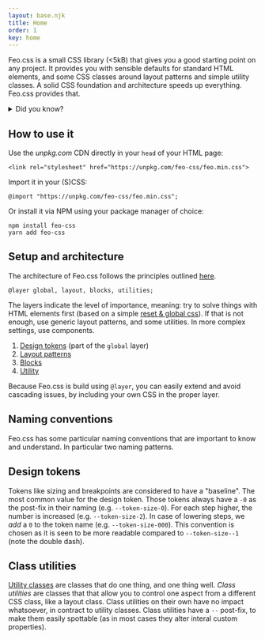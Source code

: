 ```yaml
---
layout: base.njk
title: Home
order: 1
key: home
---
```


Feo.css is a small CSS library (<5kB) that gives you a good starting point on any project. It provides you with sensible defaults for standard HTML elements, and some CSS classes around layout patterns and simple utility classes. A solid CSS foundation
and architecture speeds up everything. Feo.css provides that.

<details>
  <summary>Did you know?</summary>
  <p>1. The name Feo means "front-end optimized". It also happens to mean "ugly" in Spanish. Happy coincidence, don't you think?</p>
  <p class="mt-00">2. Everything on this site, is purely based on the library. Ok, almost <a href="https://github.com/vyckes/feo-css/blob/main/public/demo.css">everything</a> (less than 100 lines of CSS required).</p>
</details>

## How to use it

Use the _unpkg.com_ CDN directly in your `head` of your HTML page:

```
<link rel="stylesheet" href="https://unpkg.com/feo-css/feo.min.css">
```

Import it in your (S)CSS:

```
@import "https://unpkg.com/feo-css/feo.min.css";
```

Or install it via NPM using your package manager of choice:

```
npm install feo-css
yarn add feo-css
```

## Setup and architecture

The architecture of Feo.css follows the principles outlined [here](https://github.com/vyckes/css-architecture).

```
@layer global, layout, blocks, utilities;
```

The layers indicate the level of importance, meaning: try to solve
things with HTML elements first (based on a simple [reset & global css](https://github.com/vyckes/feo-css/blob/main/src/global/_global.css)). If that is not enough, use
generic layout patterns, and some utilities. In more complex
settings, use components.

1. [Design tokens](/tokens) (part of the `global` layer)
2. [Layout patterns](/layouts)
3. [Blocks](/blocks)
4. [Utility](/utilities)

Because Feo.css is build using `@layer`, you can easily
extend and avoid cascading issues, by including your own CSS in
the proper layer.

## Naming conventions

Feo.css has some particular naming conventions that are important to know and understand. In particular two naming patterns.

## Design tokens

Tokens like sizing and breakpoints are considered to have a "baseline". The most common value for the design token. Those tokens always have a `-0` as the post-fix in their naming (e.g. `--token-size-0`). For each step higher, the number is increased (e.g. `--token-size-2`). In case of lowering steps, we _add_ a `0` to the token name (e.g. `--token-size-000`). This convention is chosen as it is seen to be more readable compared to `--token-size--1` (note the double dash).

## Class utilities

[Utility classes](/utilities) are classes that do one thing, and one thing well. _Class utilities_ are classes that that allow you to control one aspect from a different CSS class, like a layout class. Class utilities on their own have no impact whatsoever, in contract to utility classes. Class utilities have a `--` post-fix, to make them easily spottable (as in most cases they alter interal custom properties).
